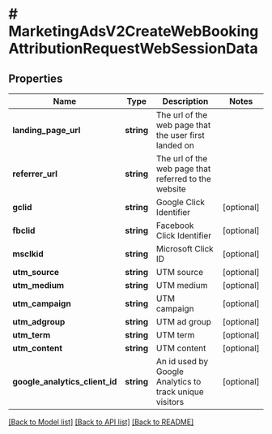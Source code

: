 # # MarketingAdsV2CreateWebBookingAttributionRequestWebSessionData

## Properties

Name | Type | Description | Notes
------------ | ------------- | ------------- | -------------
**landing_page_url** | **string** | The url of the web page that the user first landed on |
**referrer_url** | **string** | The url of the web page that referred to the website |
**gclid** | **string** | Google Click Identifier | [optional]
**fbclid** | **string** | Facebook Click Identifier | [optional]
**msclkid** | **string** | Microsoft Click ID | [optional]
**utm_source** | **string** | UTM source | [optional]
**utm_medium** | **string** | UTM medium | [optional]
**utm_campaign** | **string** | UTM campaign | [optional]
**utm_adgroup** | **string** | UTM ad group | [optional]
**utm_term** | **string** | UTM term | [optional]
**utm_content** | **string** | UTM content | [optional]
**google_analytics_client_id** | **string** | An id used by Google Analytics to track unique visitors | [optional]

[[Back to Model list]](../../README.md#models) [[Back to API list]](../../README.md#endpoints) [[Back to README]](../../README.md)
